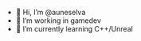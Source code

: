 - 👋 Hi, I’m @auneselva
- 👀 I’m working in gamedev
- 🌱 I’m currently learning C++/Unreal

<!---
auneselva/auneselva is a ✨ special ✨ repository because its `README.md` (this file) appears on your GitHub profile.
You can click the Preview link to take a look at your changes.
--->

